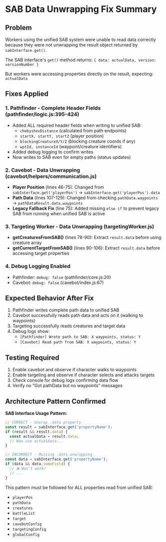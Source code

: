 # SAB Data Unwrapping Fix Summary

## Problem

Workers using the unified SAB system were unable to read data correctly because they were not unwrapping the result object returned by `sabInterface.get()`.

The SAB interface's `get()` method returns: `{ data: actualData, version: versionNumber }`

But workers were accessing properties directly on the result, expecting: `actualData`

## Fixes Applied

### 1. Pathfinder - Complete Header Fields (pathfinder/logic.js:395-424)

- Added ALL required header fields when writing to unified SAB:
  - `chebyshevDistance` (calculated from path endpoints)
  - `startX, startY, startZ` (player position)
  - `blockingCreatureX/Y/Z` (blocking creature coords if any)
  - `wptId, instanceId` (waypoint/creature identifiers)
- Added debug logging to confirm writes
- Now writes to SAB even for empty paths (status updates)

### 2. Cavebot - Data Unwrapping (cavebot/helpers/communication.js)

- **Player Position** (lines 46-75): Changed from `sabInterface.get('playerPos')` → `sabInterface.get('playerPos').data`
- **Path Data** (lines 107-129): Changed from checking `pathData.waypoints` → `pathDataResult.data.waypoints`
- **Legacy Fallback Fix** (line 75): Added missing `else if` to prevent legacy SAB from running when unified SAB is active

### 3. Targeting Worker - Data Unwrapping (targetingWorker.js)

- **getCreaturesFromSAB()** (lines 78-90): Extract `result.data` before using creature array
- **getCurrentTargetFromSAB()** (lines 90-106): Extract `result.data` before accessing target properties

### 4. Debug Logging Enabled

- Pathfinder: `debug: false` (pathfinder/core.js:20)
- Cavebot: `debug: false` (cavebot/index.js:67)

## Expected Behavior After Fix

1. Pathfinder writes complete path data to unified SAB
2. Cavebot successfully reads path data and acts on it (walking to waypoints)
3. Targeting successfully reads creatures and target data
4. Debug logs show:
   - `[Pathfinder] Wrote path to SAB: X waypoints, status: Y`
   - `[Cavebot] Read path from SAB: X waypoints, status: Y`

## Testing Required

1. Enable cavebot and observe if character walks to waypoints
2. Enable targeting and observe if character selects and attacks targets
3. Check console for debug logs confirming data flow
4. Verify no "Got pathData but no waypoints" messages

## Architecture Pattern Confirmed

**SAB Interface Usage Pattern:**

```javascript
// CORRECT - Unwrap .data property
const result = sabInterface.get('propertyName');
if (result && result.data) {
  const actualData = result.data;
  // Now use actualData...
}

// INCORRECT - Missing .data unwrapping
const data = sabInterface.get('propertyName');
if (data && data.someField) {
  // ❌ Won't work!
  // ...
}
```

This pattern must be followed for ALL properties read from unified SAB:

- `playerPos`
- `pathData`
- `creatures`
- `battleList`
- `target`
- `cavebotConfig`
- `targetingConfig`
- `globalConfig`
